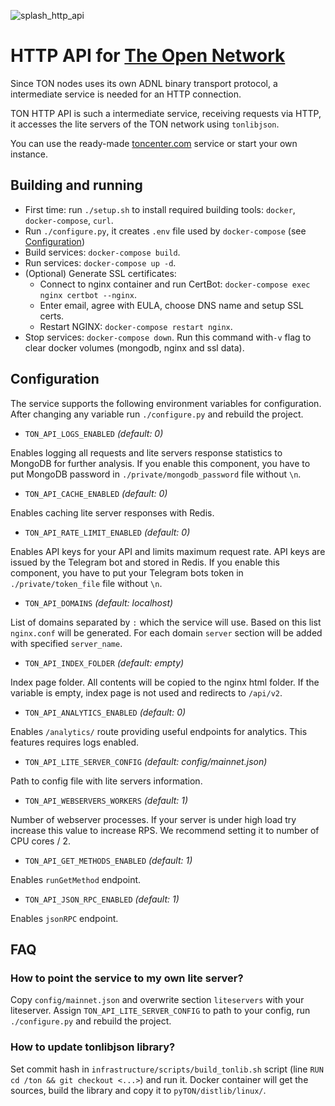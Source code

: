 ![splash_http_api](https://user-images.githubusercontent.com/1449561/154847286-989a6c51-1615-45e1-b40f-aec7c13014fa.png)

# HTTP API for [The Open Network](https://ton.org)

Since TON nodes uses its own ADNL binary transport protocol, a intermediate service is needed for an HTTP connection.

TON HTTP API is such a intermediate service, receiving requests via HTTP, it accesses the lite servers of the TON network using `tonlibjson`.

You can use the ready-made [toncenter.com](https://toncenter.com) service or start your own instance.

## Building and running
  - First time: run `./setup.sh` to install required building tools: `docker`, `docker-compose`, `curl`.
  - Run `./configure.py`, it creates `.env` file used by `docker-compose` (see [Configuration](#Configuration))
  - Build services: `docker-compose build`.
  - Run services: `docker-compose up -d`.
  - (Optional) Generate SSL certificates: 
    - Connect to nginx container and run CertBot: `docker-compose exec nginx certbot --nginx`.
    - Enter email, agree with EULA, choose DNS name and setup SSL certs.
    - Restart NGINX: `docker-compose restart nginx`.
   - Stop services: `docker-compose down`. Run this command with`-v` flag to clear docker volumes (mongodb, nginx and ssl data).

## Configuration
The service supports the following environment variables for configuration. After changing any variable run `./configure.py` and rebuild the project.

- `TON_API_LOGS_ENABLED` *(default: 0)*

Enables logging all requests and lite servers response statistics to MongoDB for further analysis. If you enable this component, you have to put MongoDB password in `./private/mongodb_password` file without `\n`.

- `TON_API_CACHE_ENABLED` *(default: 0)*

Enables caching lite server responses with Redis.

- `TON_API_RATE_LIMIT_ENABLED` *(default: 0)*

Enables API keys for your API and limits maximum request rate. API keys are issued by the Telegram bot and stored in Redis. If you enable this component, you have to put your Telegram bots token in `./private/token_file` file without `\n`.

- `TON_API_DOMAINS` *(default: localhost)*

List of domains separated by `:` which the service will use. Based on this list `nginx.conf` will be generated. For each domain `server` section will be added with specified `server_name`.

- `TON_API_INDEX_FOLDER` *(default: empty)*

Index page folder. All contents will be copied to the nginx html folder. If the variable is empty, index page is not used and redirects to `/api/v2`.

- `TON_API_ANALYTICS_ENABLED` *(default: 0)*

Enables `/analytics/` route providing useful endpoints for analytics. This features requires logs enabled.

- `TON_API_LITE_SERVER_CONFIG` *(default: config/mainnet.json)*

Path to config file with lite servers information.

- `TON_API_WEBSERVERS_WORKERS` *(default: 1)*

Number of webserver processes. If your server is under high load try increase this value to increase RPS. We recommend setting it to number of CPU cores / 2.

- `TON_API_GET_METHODS_ENABLED` *(default: 1)*

Enables `runGetMethod` endpoint.

- `TON_API_JSON_RPC_ENABLED` *(default: 1)*

Enables `jsonRPC` endpoint.

## FAQ
### How to point the service to my own lite server?

Copy `config/mainnet.json` and overwrite section `liteservers` with your liteserver. Assign `TON_API_LITE_SERVER_CONFIG` to path to your config, run `./configure.py` and rebuild the project.

### How to update tonlibjson library?

Set commit hash in `infrastructure/scripts/build_tonlib.sh` script (line `RUN cd /ton && git checkout <...>`) and run it. Docker container will get the sources, build the library and copy it to `pyTON/distlib/linux/`.

